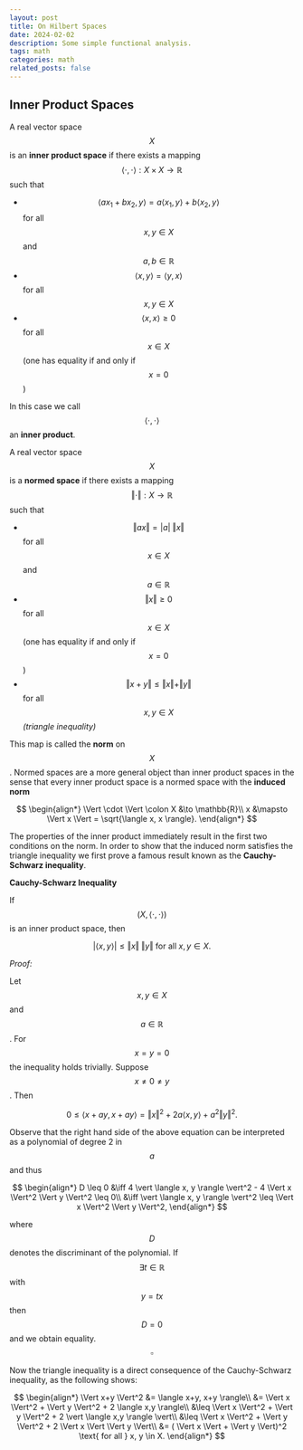 ```yaml
---
layout: post
title: On Hilbert Spaces
date: 2024-02-02
description: Some simple functional analysis.
tags: math
categories: math
related_posts: false
---
```


## Inner Product Spaces

A real vector space $$X$$ is an **inner product space** if there exists a mapping $$\langle \cdot, \cdot \rangle : X \times X \to \mathbb{R}$$ such that

- $$\langle ax_1 + bx_2, y \rangle = a \langle x_1, y \rangle + b \langle x_2, y \rangle$$ for all $$x, y \in X$$ and $$a, b \in \mathbb{R}$$
- $$\langle x, y \rangle = \langle y, x \rangle $$ for all $$x, y \in X$$
- $$\langle x, x \rangle \geq 0$$ for all $$x \in X$$ (one has equality if and only if $$x = 0$$)

In this case we call $$\langle \cdot, \cdot \rangle$$ an **inner product**.

A real vector space $$X$$ is a **normed space** if there exists a mapping $$\Vert \cdot \Vert : X \to \mathbb{R}$$ such that

- $$\Vert ax \Vert = \vert a \vert \; \Vert x \Vert$$ for all $$x \in X$$ and $$a \in \mathbb{R}$$
- $$\Vert x \Vert \geq 0$$ for all $$x \in X$$ (one has equality if and only if $$x = 0$$)
- $$\Vert x + y \Vert \leq \Vert x \Vert + \Vert y \Vert$$ for all $$x, y \in X$$ *(triangle inequality)*

This map is called the **norm** on $$X$$. Normed spaces are a more general object than inner product spaces in the sense that every inner product space is a normed space with the **induced norm**

$$
\begin{align*}
\Vert \cdot \Vert \colon X &\to \mathbb{R}\\
x &\mapsto \Vert x \Vert = \sqrt{\langle x, x \rangle}.
\end{align*}
$$

The properties of the inner product immediately result in the first two conditions on the norm. In order to show that the induced norm satisfies the triangle inequality we first prove a famous result known as the **Cauchy-Schwarz inequality**.

**Cauchy-Schwarz Inequality**

If $$(X, \langle \cdot, \cdot \rangle)$$ is an inner product space, then

$$
\vert \langle x, y \rangle \vert \leq \Vert x \Vert \; \Vert y \Vert \text{ for all } x,y \in X.
$$

*Proof:*

Let $$x, y \in X$$ and $$a \in \mathbb{R}$$. For $$x = y = 0$$ the inequality holds trivially. Suppose $$x \neq 0 \neq y$$. Then

$$
0 \leq \langle x + ay, x + ay \rangle = \Vert x \Vert^2 + 2a \langle x,y \rangle + a^2 \Vert y \Vert^2.
$$

Observe that the right hand side of the above equation can be interpreted as a polynomial of degree 2 in $$a$$ and thus 

$$
\begin{align*}
    D \leq 0 &\iff 4 \vert \langle x, y \rangle \vert^2 - 4 \Vert x \Vert^2 \Vert y \Vert^2 \leq 0\\
    &\iff \vert \langle x, y \rangle \vert^2 \leq \Vert x \Vert^2 \Vert y \Vert^2,
\end{align*}
$$

where $$D$$ denotes the discriminant of the polynomial.
If $$\exists t \in \mathbb{R}$$ with $$y = tx$$ then $$D = 0$$ and we obtain equality. $$\square$$

Now the triangle inequality is a direct consequence of the Cauchy-Schwarz inequality, as the following shows:

$$
\begin{align*}
    \Vert x+y \Vert^2 &= \langle x+y, x+y \rangle\\
    &= \Vert x \Vert^2 + \Vert y \Vert^2 + 2 \langle x,y \rangle\\
    &\leq \Vert x \Vert^2 + \Vert y \Vert^2 + 2 \vert \langle x,y \rangle \vert\\
    &\leq \Vert x \Vert^2 + \Vert y \Vert^2 + 2 \Vert x \Vert \Vert y \Vert\\
    &= ( \Vert x \Vert + \Vert y \Vert)^2 \text{ for all } x, y \in X.
\end{align*}
$$